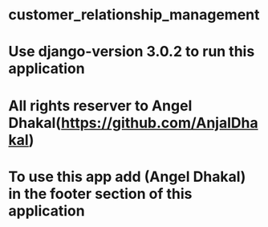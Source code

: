 # customer_relationship_management


# Use django-version 3.0.2 to run this application
# All rights reserver to Angel Dhakal(https://github.com/AnjalDhakal)
# To use this app add (Angel Dhakal) in the footer section of this application
